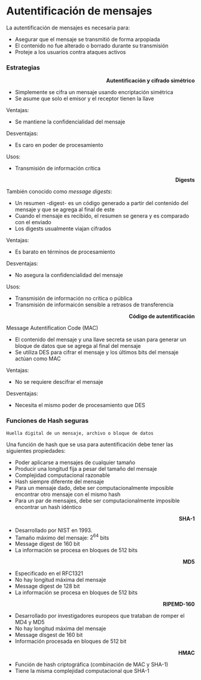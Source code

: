 # Autentificación de mensajes

La autentificación de mensajes es necesaria para:
- Asegurar que el mensaje se transmitió de forma arpopiada
- El contenido no fue alterado o borrado durante su transmisión
- Proteje a los usuarios contra ataques activos

### Estrategias

<div align='right'><b>Autentificación y cifrado simétrico</b></div>

- Simplemente se cifra un mensaje usando encriptación simétrica
- Se asume que solo el emisor y el receptor tienen la llave

Ventajas:
- Se mantiene la confidencialidad del mensaje  

Desventajas:
- Es caro en poder de procesamiento

Usos:
- Transmisión de información crítica

<div align='right'><b>Digests</b></div>

También conocido como *message digests*:

- Un resumen -digest- es un código generado a partir del contenido del mensaje y que se agrega al final de este
- Cuando el mensaje es recibido, el resumen se genera y es comparado con el enviado
- Los digests usualmente viajan cifrados

Ventajas:
- Es barato en términos de procesamiento

Desventajas:
- No asegura la confidencialidad del mensaje

Usos:
- Transmisión de información no crítica o pública
- Transmisión de informaicón sensible a retrasos de transferencia

<div align='right'><b>Código de autentificación</b></div>

Message Autentification Code (MAC)

- El contenido del mensaje y una llave secreta se usan para generar un bloque de datos que se agrega al final del mensaje
- Se utiliza DES para cifrar el mensaje y los últimos bits del mensaje actúan como MAC

Ventajas:
- No se requiere descifrar el mensaje

Desventajas:
- Necesita el mismo poder de procesamiento que DES

### Funciones de Hash seguras

~~~
Huella digital de un mensaje, archivo o bloque de datos
~~~

Una función de hash que se usa para autentificación debe tener las siguientes propiedades:
- Poder aplicarse a mensajes de cualquier tamaño
- Producir una longitud fija a pesar del tamaño del mensaje
- Complejidad computacional razonable
- Hash siempre diferente del mensaje
- Para un mensaje dado, debe ser computacionalmente imposible encontrar otro mensaje con el mismo hash
- Para un par de mensajes, debe ser computacionalmente imposible encontrar un hash idéntico

<div align='right'><b>SHA-1</b></div>

- Desarrollado por NIST en 1993.  
- Tamaño máximo del mensaje: $2^{64}$ bits
- Message digest de 160 bit
- La información se procesa en bloques de 512 bits

<div align='right'><b>MD5</b></div>

- Especificado en el RFC1321
- No hay longitud máxima del mensaje
- Message digest de 128 bit
- La información se procesa en bloques de 512 bits

<div align='right'><b>RIPEMD-160</b></div>

- Desarrollado por investigadores europeos que trataban de romper el MD4 y MD5
- No hay longitud máxima del mensaje
- Message disgest de 160 bit
- Información procesada en bloques de 512 bit

<div align='right'><b>HMAC</b></div>

- Función de hash criptográfica (combinación de MAC y SHA-1)
- Tiene la misma complejidad computacional que SHA-1

